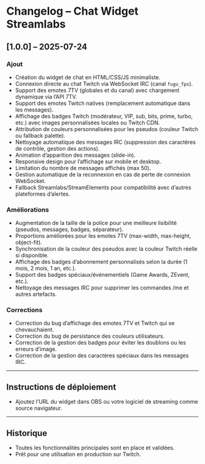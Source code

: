 # Changelog – Chat Widget Streamlabs

## [1.0.0] – 2025-07-24

### Ajout
- Création du widget de chat en HTML/CSS/JS minimaliste.
- Connexion directe au chat Twitch via WebSocket IRC (canal `fugu_fps`).
- Support des emotes 7TV (globales et du canal) avec chargement dynamique via l’API 7TV.
- Support des emotes Twitch natives (remplacement automatique dans les messages).
- Affichage des badges Twitch (modérateur, VIP, sub, bits, prime, turbo, etc.) avec images personnalisées locales ou Twitch CDN.
- Attribution de couleurs personnalisées pour les pseudos (couleur Twitch ou fallback palette).
- Nettoyage automatique des messages IRC (suppression des caractères de contrôle, gestion des actions).
- Animation d’apparition des messages (slide-in).
- Responsive design pour l’affichage sur mobile et desktop.
- Limitation du nombre de messages affichés (max 50).
- Gestion automatique de la reconnexion en cas de perte de connexion WebSocket.
- Fallback Streamlabs/StreamElements pour compatibilité avec d’autres plateformes d’alertes.

### Améliorations
- Augmentation de la taille de la police pour une meilleure lisibilité (pseudos, messages, badges, séparateur).
- Proportions améliorées pour les emotes 7TV (max-width, max-height, object-fit).
- Synchronisation de la couleur des pseudos avec la couleur Twitch réelle si disponible.
- Affichage des badges d’abonnement personnalisés selon la durée (1 mois, 2 mois, 1 an, etc.).
- Support des badges spéciaux/événementiels (Game Awards, ZEvent, etc.).
- Nettoyage des messages IRC pour supprimer les commandes /me et autres artefacts.

### Corrections
- Correction du bug d’affichage des emotes 7TV et Twitch qui se chevauchaient.
- Correction du bug de persistance des couleurs utilisateurs.
- Correction de la gestion des badges pour éviter les doublons ou les erreurs d’image.
- Correction de la gestion des caractères spéciaux dans les messages IRC.

---

## Instructions de déploiement

- Ajoutez l’URL du widget dans OBS ou votre logiciel de streaming comme source navigateur.

---

## Historique

- Toutes les fonctionnalités principales sont en place et validées.
- Prêt pour une utilisation en production sur Twitch.